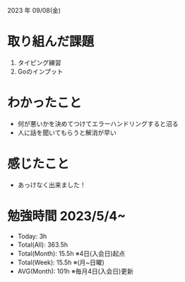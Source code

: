 
2023 年 09/08(金)

# 取り組んだ課題

1. タイピング練習
2. Goのインプット

# わかったこと

* 何が悪いかを決めてつけてエラーハンドリングすると沼る
* 人に話を聞いてもらうと解消が早い

# 感じたこと

* あっけなく出来ました！

# 勉強時間 2023/5/4~

* Today: 3h
* Total(All): 363.5h　
* Total(Month): 15.5h ※4日(入会日)起点
* Total(Week): 15.5h ※(月~日曜)
* AVG(Month): 101h ※毎月4日(入会日)更新
